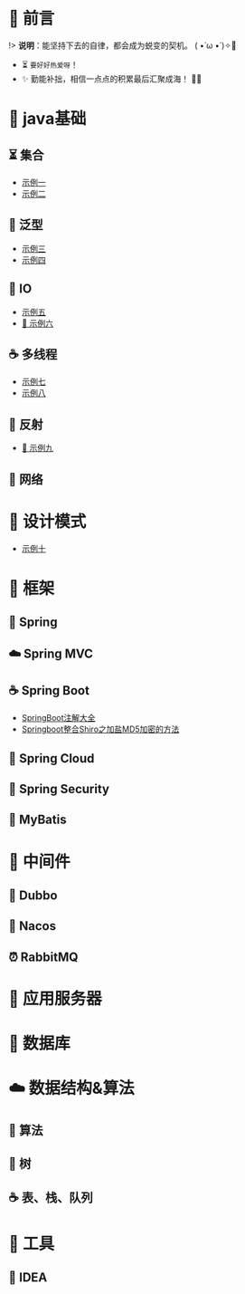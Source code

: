# 🎨 前言

!> <b>说明</b>：能坚持下去的自律，都会成为蜕变的契机。 ( •̀ ω •́ )✧🔑

* ⏳ `要好好热爱呀`！
* ✨ 勤能补拙，相信一点点的积累最后汇聚成海！  🧡🧡

# 🚀 java基础

## ⏳ 集合
* [示例一](计算机专业课/算法与数据结构/算法与数据结构笔记.md)
* [示例二](计算机专业课/算法与数据结构/算法与数据结构笔记.md)

## 💭 泛型
* [示例三](计算机专业课/算法与数据结构/算法与数据结构笔记.md)
* [示例四](计算机专业课/算法与数据结构/算法与数据结构笔记.md)

## 📝 IO
* [示例五](/计算机专业课/数理统计/CH01-抽样和抽样分布.md)
* [🍉 示例六](OJ/README.md)

## ☕️ 多线程
* [示例七](FrontEnd/Vue/idea-to-vue.md)
* [示例八](FrontEnd/Vue/vue-base-notes.md)

## 🐍 反射
* [🎉 示例九](ToolBox/LaTex使用指南.md)
## 🥭 网络

# 🐋 设计模式
- [示例十](设计模式.md)

# 🥉 框架

## 🥼 Spring

## ☁️ Spring MVC

## ☕️ Spring Boot
- [SpringBoot注解大全](SpringBoot/SpringBoot注解大全)
- [Springboot整合Shiro之加盐MD5加密的方法](SpringBoot/Springboot整合Shiro之加盐MD5加密的方法.md)

## 🐍 Spring Cloud

## 🥭 Spring Security

## 🐼 MyBatis

# 🍵 中间件

## 🎨 Dubbo

## 📘 Nacos

## ⏰ RabbitMQ

# 🐋 应用服务器

# 📜 数据库

# ☁️ 数据结构&算法

## 🔋 算法

## 🐍 树

## ☕️ 表、栈、队列

# 🔨 工具

## 📌 IDEA
